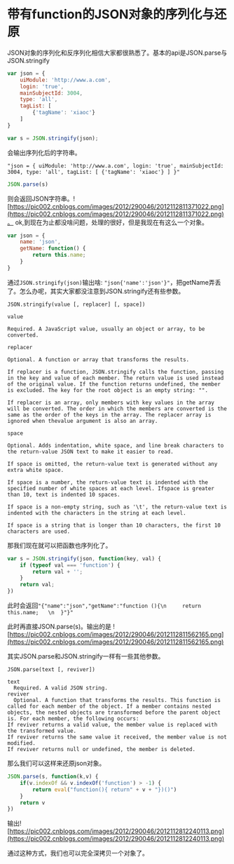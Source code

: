 # 带有function的JSON对象的序列化与还原
JSON对象的序列化和反序列化相信大家都很熟悉了。基本的api是JSON.parse与JSON.stringify

```js
var json = {
	uiModule: 'http://www.a.com',
	login: 'true',
	mainSubjectId: 3004,
	type: 'all',
	tagList: [
		{'tagName': 'xiaoc'}
	]
}

var s = JSON.stringify(json);
```

会输出序列化后的字符串。

`"json = {
	uiModule: 'http://www.a.com',
	login: 'true',
	mainSubjectId: 3004,
	type: 'all',
	tagList: [
		{'tagName': 'xiaoc'}
	]
}"`

```js
JSON.parse(s)
```
则会返回JSON字符串。![https://pic002.cnblogs.com/images/2012/290046/2012112811371022.png](https://pic002.cnblogs.com/images/2012/290046/2012112811371022.png)。
ok,到现在为止都没啥问题，处理的很好，但是我现在有这么一个对象。

```js
var json = {
	name: 'json',
	getName: function() {
		return this.name;
	}
}
```

通过`JSON.stringify(json)`输出啥:
`"json{'name':'json'}"`，把getName弄丢了。怎么办呢，其实大家都没注意到JSON.stringify还有些参数。

```
JSON.stringify(value [, replacer] [, space])

value

Required. A JavaScript value, usually an object or array, to be converted.

replacer

Optional. A function or array that transforms the results.

If replacer is a function, JSON.stringify calls the function, passing in the key and value of each member. The return value is used instead of the original value. If the function returns undefined, the member is excluded. The key for the root object is an empty string: "".

If replacer is an array, only members with key values in the array will be converted. The order in which the members are converted is the same as the order of the keys in the array. The replacer array is ignored when thevalue argument is also an array.

space

Optional. Adds indentation, white space, and line break characters to the return-value JSON text to make it easier to read.

If space is omitted, the return-value text is generated without any extra white space.

If space is a number, the return-value text is indented with the specified number of white spaces at each level. Ifspace is greater than 10, text is indented 10 spaces.

If space is a non-empty string, such as '\t', the return-value text is indented with the characters in the string at each level.

If space is a string that is longer than 10 characters, the first 10 characters are used.
```

那我们现在就可以把函数也序列化了。

```js
var s = JSON.stringify(json, function(key, val) {
	if (typeof val === 'function') {
		return val + '';
	}
	return val;
})
```

此时会返回`"{"name":"json","getName":"function (){\n     return this.name;   \n  }"}"`

此时再直接JSON.parse(s)。输出的是
![https://pic002.cnblogs.com/images/2012/290046/2012112811562165.png](https://pic002.cnblogs.com/images/2012/290046/2012112811562165.png)

其实JSON.parse和JSON.stringify一样有一些其他参数。

```
JSON.parse(text [, reviver])

text
  Required. A valid JSON string.
reviver
  Optional. A function that transforms the results. This function is called for each member of the object. If a member contains nested objects, the nested objects are transformed before the parent object is. For each member, the following occurs:
If reviver returns a valid value, the member value is replaced with the transformed value.
If reviver returns the same value it received, the member value is not modified.
If reviver returns null or undefined, the member is deleted.
```

那么我们可以这样来还原json对象。

```js
JSON.parse(s, function(k,v) {
	if(v.indexOf && v.indexOf('function') > -1) {
		return eval("function(){ return" + v + "})()")
	}
	return v
})
```

输出![https://pic002.cnblogs.com/images/2012/290046/2012112812240113.png](https://pic002.cnblogs.com/images/2012/290046/2012112812240113.png)

通过这种方式，我们也可以完全深拷贝一个对象了。